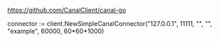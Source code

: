 https://github.com/CanalClient/canal-go

connector := client.NewSimpleCanalConnector\("127.0.0.1", 11111, "", "", "example", 60000, 60\*60\*1000\)

